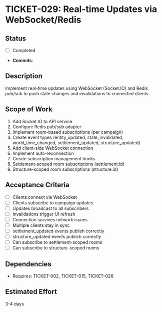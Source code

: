 # TICKET-029: Real-time Updates via WebSocket/Redis

## Status

- [ ] Completed
- **Commits**:

## Description

Implement real-time updates using WebSocket (Socket.IO) and Redis pub/sub to push state changes and invalidations to connected clients.

## Scope of Work

1. Add Socket.IO to API service
2. Configure Redis pub/sub adapter
3. Implement room-based subscriptions (per campaign)
4. Create event types (entity_updated, state_invalidated, world_time_changed, settlement_updated, structure_updated)
5. Add client-side WebSocket connection
6. Implement auto-reconnection
7. Create subscription management hooks
8. Settlement-scoped room subscriptions (settlement:id)
9. Structure-scoped room subscriptions (structure:id)

## Acceptance Criteria

- [ ] Clients connect via WebSocket
- [ ] Clients subscribe to campaign updates
- [ ] Updates broadcast to all subscribers
- [ ] Invalidations trigger UI refresh
- [ ] Connection survives network issues
- [ ] Multiple clients stay in sync
- [ ] settlement_updated events publish correctly
- [ ] structure_updated events publish correctly
- [ ] Can subscribe to settlement-scoped rooms
- [ ] Can subscribe to structure-scoped rooms

## Dependencies

- Requires: TICKET-002, TICKET-015, TICKET-026

## Estimated Effort

3-4 days

